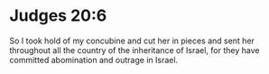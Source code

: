 # Judges 20:6

So I took hold of my concubine and cut her in pieces and sent her throughout all the country of the inheritance of Israel, for they have committed abomination and outrage in Israel.
